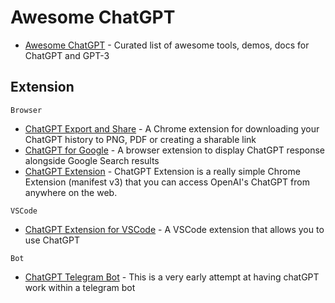 # Awesome ChatGPT

- [Awesome ChatGPT](https://github.com/humanloop/awesome-chatgpt) - Curated list of awesome tools, demos, docs for ChatGPT and GPT-3

## Extension

`Browser`

- [ChatGPT Export and Share](https://github.com/liady/ChatGPT-pdf) - A Chrome extension for downloading your ChatGPT history to PNG, PDF or creating a sharable link
- [ChatGPT for Google](https://github.com/wong2/chat-gpt-google-extension) - A browser extension to display ChatGPT response alongside Google Search results
- [ChatGPT Extension](https://github.com/kazuki-sf/ChatGPT_Extension) - ChatGPT Extension is a really simple Chrome Extension (manifest v3) that you can access OpenAI's ChatGPT from anywhere on the web.

`VSCode`

- [ChatGPT Extension for VSCode](https://github.com/mpociot/chatgpt-vscode) - A VSCode extension that allows you to use ChatGPT

`Bot`

- [ChatGPT Telegram Bot](https://github.com/altryne/chatGPT-telegram-bot) - This is a very early attempt at having chatGPT work within a telegram bot
